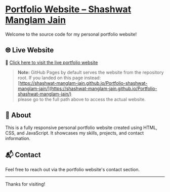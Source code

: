 # [Portfolio Website – Shashwat Manglam Jain](https://shashwat-manglam-jain.github.io/Portfolio-shashwat-manglam-jain/protfolio%20website/)

Welcome to the source code for my personal portfolio website!

## 🌐 Live Website

🔗 [Click here to visit the live portfolio website](https://shashwat-manglam-jain.github.io/Portfolio-shashwat-manglam-jain/protfolio%20website/)

> **Note:** GitHub Pages by default serves the website from the repository root. If you landed on this page instead:  
> [https://shashwat-manglam-jain.github.io/Portfolio-shashwat-manglam-jain/](https://shashwat-manglam-jain.github.io/Portfolio-shashwat-manglam-jain/)  
> please go to the full path above to access the actual website.


## 📌 About

This is a fully responsive personal portfolio website created using HTML, CSS, and JavaScript. It showcases my skills, projects, and contact information.

## 📬 Contact

Feel free to reach out via the portfolio website's contact section.

---

Thanks for visiting!

